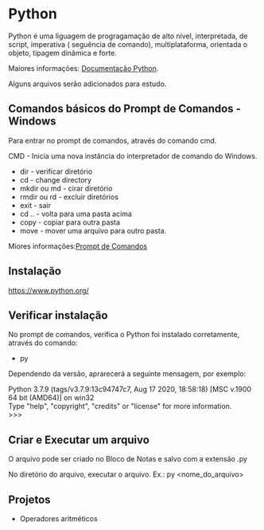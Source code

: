 # Python

Python é uma liguagem de progragamação de alto nível, interpretada, de script, imperativa ( seguência de comando), multiplataforma, orientada o objeto, tipagem dinâmica e forte.

Maiores informações: [Documentação Python](https://www.python.org/).

Alguns arquivos serão adicionados para estudo.

## Comandos básicos do Prompt de Comandos - Windows
Para entrar no prompt de comandos, através do comando cmd.

CMD  - Inicia uma nova instância do interpretador de comando do Windows.

* dir - verificar diretório
* cd - change directory
* mkdir ou md - cirar diretório
* rmdir ou rd - excluir diretórios
* exit - sair 
* cd .. - volta para uma pasta acima
* copy - copiar para outra pasta
* move - mover uma arquivo para outro pasta.

Miores informações:[Prompt de Comandos](https://sites.google.com/site/mhbbcmd/home)


## Instalação
https://www.python.org/

## Verificar instalação

No prompt de comandos, verifica o Python foi instalado corretamente, através do comando:
 
* py

Dependendo da versão, aprarecerá a seguinte mensagem, por exemplo:

Python 3.7.9 (tags/v3.7.9:13c94747c7, Aug 17 2020, 18:58:18) [MSC v.1900 64 bit (AMD64)] on win32 <br />
Type "help", "copyright", "credits" or "license" for more information. <br />
\>>>

## Criar e Executar um arquivo
 O arquivo pode ser criado no Bloco de Notas e salvo com a extensão .py
 
No diretório do arquivo, executar o arquivo.
Ex.: py <nome_do_arquivo>

## Projetos
* Operadores aritméticos 





